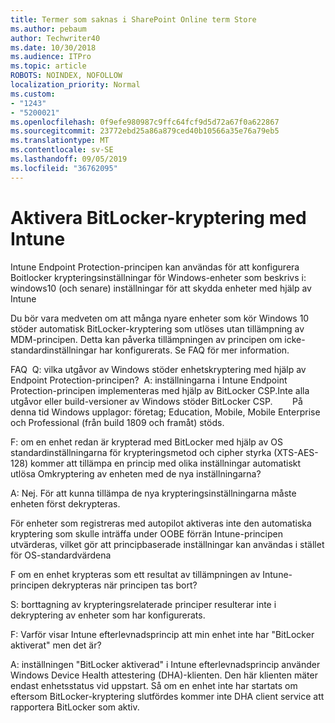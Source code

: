 ```yaml
---
title: Termer som saknas i SharePoint Online term Store
ms.author: pebaum
author: Techwriter40
ms.date: 10/30/2018
ms.audience: ITPro
ms.topic: article
ROBOTS: NOINDEX, NOFOLLOW
localization_priority: Normal
ms.custom:
- "1243"
- "5200021"
ms.openlocfilehash: 0f9efe980987c9ffc64fcf9d5d72a67f0a622867
ms.sourcegitcommit: 23772ebd25a86a879ced40b10566a35e76a79eb5
ms.translationtype: MT
ms.contentlocale: sv-SE
ms.lasthandoff: 09/05/2019
ms.locfileid: "36762095"
---
```

# <a name="enabling-bitlocker-encryption-with-intune"></a>Aktivera BitLocker-kryptering med Intune

Intune Endpoint Protection-principen kan användas för att konfigurera Boitlocker krypteringsinställningar för Windows-enheter som beskrivs i: windows10 (och senare) inställningar för att skydda enheter med hjälp av Intune

Du bör vara medveten om att många nyare enheter som kör Windows 10 stöder automatisk BitLocker-kryptering som utlöses utan tillämpning av MDM-principen. Detta kan påverka tillämpningen av principen om icke-standardinställningar har konfigurerats. Se FAQ för mer information.


FAQ  Q: vilka utgåvor av Windows stöder enhetskryptering med hjälp av Endpoint Protection-principen?
 A: inställningarna i Intune Endpoint Protection-principen implementeras med hjälp av BitLocker CSP.Inte alla utgåvor eller build-versioner av Windows stöder BitLocker CSP. 
      På denna tid Windows upplagor: företag; Education, Mobile, Mobile Enterprise och Professional (från build 1809 och framåt) stöds.




F: om en enhet redan är krypterad med BitLocker med hjälp av OS standardinställningarna för krypteringsmetod och cipher styrka (XTS-AES-128) kommer att tillämpa en princip med olika inställningar automatiskt utlösa Omkryptering av enheten med de nya inställningarna?

A: Nej. För att kunna tillämpa de nya krypteringsinställningarna måste enheten först dekrypteras.

För enheter som registreras med autopilot aktiveras inte den automatiska kryptering som skulle inträffa under OOBE förrän Intune-principen utvärderas, vilket gör att principbaserade inställningar kan användas i stället för OS-standardvärdena




F om en enhet krypteras som ett resultat av tillämpningen av Intune-principen dekrypteras när principen tas bort?

S: borttagning av krypteringsrelaterade principer resulterar inte i dekryptering av enheter som har konfigurerats.




F: Varför visar Intune efterlevnadsprincip att min enhet inte har "BitLocker aktiverat" men det är?

A: inställningen "BitLocker aktiverad" i Intune efterlevnadsprincip använder Windows Device Health attestering (DHA)-klienten. Den här klienten mäter endast enhetsstatus vid uppstart. Så om en enhet inte har startats om eftersom BitLocker-kryptering slutfördes kommer inte DHA client service att rapportera BitLocker som aktiv.